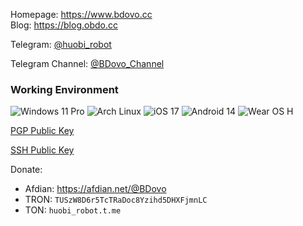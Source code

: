 Homepage: https://www.bdovo.cc  
Blog: https://blog.obdo.cc  

Telegram: [@huobi_robot](https://t.me/huobi_robot)

Telegram Channel: [@BDovo_Channel](https://t.me/s/BDovo_Channel)

### Working Environment
![Windows 11 Pro](https://img.shields.io/badge/Windows%2011%20Pro-00adef?style=flat-square&logo=windows11&logoColor=ffffff)
![Arch Linux](https://img.shields.io/badge/Arch%20Linux-1793D1?logo=arch-linux&logoColor=fff&style=flat-square)
![iOS 17](https://img.shields.io/badge/iOS%2017-EEEEF0?logo=apple&logoColor=000&style=flat-square)
![Android 14](https://img.shields.io/badge/Android%2014-3ddc84?style=flat-square&logo=android&logoColor=ffffff)
![Wear OS H](https://img.shields.io/badge/Wear%20OS%20H-4285f4?style=flat-square&logo=wear%20os&logoColor=ffffff)


[PGP Public Key](https://github.com/liuran001.gpg)

[SSH Public Key](https://github.com/liuran001.keys)


Donate:
- Afdian: https://afdian.net/@BDovo
- TRON: `TUSzW8D6r5TcTRaDoc8Yzihd5DHXFjmnLC`
- TON: `huobi_robot.t.me`
